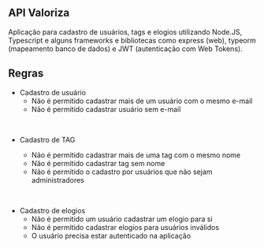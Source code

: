 ## API Valoriza
Aplicação para cadastro de usuários, tags e elogios utilizando Node.JS, Typescript e alguns frameworks e bibliotecas como express (web), typeorm (mapeamento banco de dados) e JWT (autenticação com Web Tokens). 

## Regras

- Cadastro de usuário
    -  Não é permitido cadastrar mais de um usuário com o mesmo e-mail
    - Não é permitido cadastrar usuário sem e-mail

&nbsp;
- Cadastro de TAG

    - Não é permitido cadastrar mais de uma tag com o mesmo nome
    - Não é permitido cadastrar tag sem nome
    - Não é permitido o cadastro por usuários que não sejam administradores

&nbsp;
- Cadastro de elogios
    - Não é permitido um usuário cadastrar um elogio para si
    - Não é permitido cadastrar elogios para usuários inválidos
    - O usuário precisa estar autenticado na aplicação
